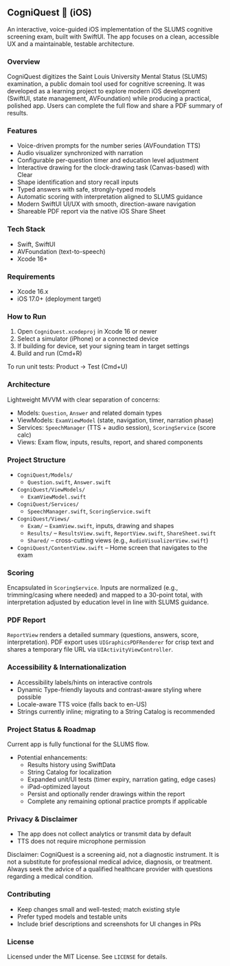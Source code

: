 ## CogniQuest 🧠 (iOS)

An interactive, voice-guided iOS implementation of the SLUMS cognitive screening exam, built with SwiftUI. The app focuses on a clean, accessible UX and a maintainable, testable architecture.

### Overview
CogniQuest digitizes the Saint Louis University Mental Status (SLUMS) examination, a public domain tool used for cognitive screening. It was developed as a learning project to explore modern iOS development (SwiftUI, state management, AVFoundation) while producing a practical, polished app. Users can complete the full flow and share a PDF summary of results.

### Features
- Voice-driven prompts for the number series (AVFoundation TTS)
- Audio visualizer synchronized with narration
- Configurable per-question timer and education level adjustment
- Interactive drawing for the clock-drawing task (Canvas-based) with Clear
- Shape identification and story recall inputs
- Typed answers with safe, strongly-typed models
- Automatic scoring with interpretation aligned to SLUMS guidance
- Modern SwiftUI UI/UX with smooth, direction-aware navigation
- Shareable PDF report via the native iOS Share Sheet

### Tech Stack
- Swift, SwiftUI
- AVFoundation (text-to-speech)
- Xcode 16+

### Requirements
- Xcode 16.x
- iOS 17.0+ (deployment target)

### How to Run
1. Open `CogniQuest.xcodeproj` in Xcode 16 or newer
2. Select a simulator (iPhone) or a connected device
3. If building for device, set your signing team in target settings
4. Build and run (Cmd+R)

To run unit tests: Product → Test (Cmd+U)

### Architecture
Lightweight MVVM with clear separation of concerns:
- Models: `Question`, `Answer` and related domain types
- ViewModels: `ExamViewModel` (state, navigation, timer, narration phase)
- Services: `SpeechManager` (TTS + audio session), `ScoringService` (score calc)
- Views: Exam flow, inputs, results, report, and shared components

### Project Structure
- `CogniQuest/Models/`
  - `Question.swift`, `Answer.swift`
- `CogniQuest/ViewModels/`
  - `ExamViewModel.swift`
- `CogniQuest/Services/`
  - `SpeechManager.swift`, `ScoringService.swift`
- `CogniQuest/Views/`
  - `Exam/` – `ExamView.swift`, inputs, drawing and shapes
  - `Results/` – `ResultsView.swift`, `ReportView.swift`, `ShareSheet.swift`
  - `Shared/` – cross-cutting views (e.g., `AudioVisualizerView.swift`)
- `CogniQuest/ContentView.swift` – Home screen that navigates to the exam

### Scoring
Encapsulated in `ScoringService`. Inputs are normalized (e.g., trimming/casing where needed) and mapped to a 30-point total, with interpretation adjusted by education level in line with SLUMS guidance.

### PDF Report
`ReportView` renders a detailed summary (questions, answers, score, interpretation). PDF export uses `UIGraphicsPDFRenderer` for crisp text and shares a temporary file URL via `UIActivityViewController`.

### Accessibility & Internationalization
- Accessibility labels/hints on interactive controls
- Dynamic Type-friendly layouts and contrast-aware styling where possible
- Locale-aware TTS voice (falls back to en-US)
- Strings currently inline; migrating to a String Catalog is recommended

### Project Status & Roadmap
Current app is fully functional for the SLUMS flow.
- Potential enhancements:
  - Results history using SwiftData
  - String Catalog for localization
  - Expanded unit/UI tests (timer expiry, narration gating, edge cases)
  - iPad-optimized layout
  - Persist and optionally render drawings within the report
  - Complete any remaining optional practice prompts if applicable

### Privacy & Disclaimer
- The app does not collect analytics or transmit data by default
- TTS does not require microphone permission

Disclaimer: CogniQuest is a screening aid, not a diagnostic instrument. It is not a substitute for professional medical advice, diagnosis, or treatment. Always seek the advice of a qualified healthcare provider with questions regarding a medical condition.

### Contributing
- Keep changes small and well-tested; match existing style
- Prefer typed models and testable units
- Include brief descriptions and screenshots for UI changes in PRs

### License
Licensed under the MIT License. See `LICENSE` for details.
